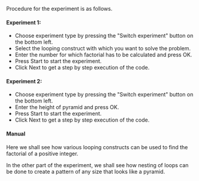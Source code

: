 Procedure for the experiment is as follows.

#### Experiment 1:

- Choose experiment type by pressing the "Switch experiment" button on the bottom left.
- Select the looping construct with which you want to solve the problem.
- Enter the number for which factorial has to be calculated and press OK.
- Press Start to start the experiment.
- Click Next to get a step by step execution of the code.


#### Experiment 2:

- Choose experiment type by pressing the "Switch experiment" button on the bottom left.
- Enter the height of pyramid and press OK.
- Press Start to start the experiment.
- Click Next to get a step by step execution of the code.

#### Manual

Here we shall see how various looping constructs can be used to find the factorial of a positive integer.
 
In the other part of the experiment, we shall see how nesting of loops can be done to create a pattern of any size that looks like a pyramid. 


